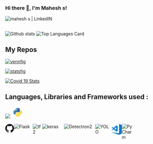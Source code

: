### Hi there 👋, I'm Mahesh s!

<a href="https://www.linkedin.com/in/maheshs11/">
  <img align="left" alt="mahesh s | LinkedIN" width="210px" src="https://raw.githubusercontent.com/maheshs11/maheshs11/assets/twitter (2).png"/>
</a>


<br />
<br />



![Github stats](https://github-readme-stats.vercel.app/api?username=maheshs11&theme=highcontrast&show_icons=true&count_private=true)
![Top Languages Card](https://github-readme-stats.vercel.app/api/top-langs/?username=maheshs11&layout=compact)

## My Repos

[![vennfig](https://github-readme-stats.vercel.app/api/pin/?username=maheshs11&repo=vennfig&show_owner=true)](https://github.com/maheshs11)

[![statsfig](https://github-readme-stats.vercel.app/api/pin/?username=maheshs11&repo=statsfig&show_owner=true)](https://github.com/maheshs11)

[![Covid 19 Stats](https://github-readme-stats.vercel.app/api/pin/?username=maheshs11&repo=covid-19-stats&show_owner=true)](https://github.com/maheshs11)



## Languages, Libraries and Frameworks used :

<code><img height="40" src="https://raw.githubusercontent.com/shinokada/shinokada/master/assets/jupyter-notebook.png"></code>
<code><img height="40" src="https://raw.githubusercontent.com/maheshs11/maheshs11/master/assets/python.png"></code>

<img align="left" alt="GitHub" width="28px" src="https://raw.githubusercontent.com/github/explore/78df643247d429f6cc873026c0622819ad797942/topics/github/github.png" />
<img align="left" alt="Flask" width="60px"src="https://flask.palletsprojects.com/en/1.1.x/_images/flask-logo.png"/>
<img align="left" alt="tf2" width="30px" src="https://avatars.githubusercontent.com/u/15658638?s=200&v=4"/>
<img align="left" alt="keras" width="70px" src="https://camo.githubusercontent.com/906e661107a3bc03104ca5d88336d1f4b0e80fdcac65efaf7904041d371c747f/68747470733a2f2f73332e616d617a6f6e6177732e636f6d2f6b657261732e696f2f696d672f6b657261732d6c6f676f2d323031382d6c617267652d313230302e706e67"/>
<img align="left" alt="Detectron2" width="100px" src="https://encrypted-tbn0.gstatic.com/images?q=tbn:ANd9GcRM2RwKXC2YkEVLDshDBGhnhuzmlg3EkhOwg2dc2I3ScLJJdV2fzrJiZ4XqKcTeiSNngYY&usqp=CAU" />
<img align="left" alt="YOLO" width="50px" src="https://i.pinimg.com/originals/c8/4c/d6/c84cd6231804a0759dce57bce4bef01a.png" />
<img align="left" alt="Visual Studio Code" width="35px" src="https://raw.githubusercontent.com/github/explore/80688e429a7d4ef2fca1e82350fe8e3517d3494d/topics/visual-studio-code/visual-studio-code.png"/>
<img align="left" alt="PyCharm" width="40px" src="https://external-preview.redd.it/68RuLLrsBdxbVJLxm3py3YoK6zX0aPIv3qttEhkb0_4.jpg?auto=webp&s=e2c12b1dc5be819f2f076f46454912a3c4bc3f2d"/>




